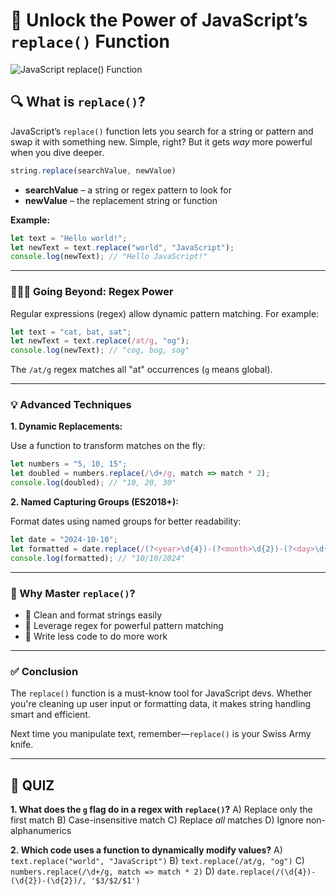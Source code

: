 # 🔧 Unlock the Power of JavaScript’s `replace()` Function

![JavaScript replace() Function](https://agunechembaekene.wordpress.com/wp-content/uploads/2024/10/6015105009924031167.jpg?w=1024)

## 🔍 What is `replace()`?

JavaScript’s `replace()` function lets you search for a string or pattern and swap it with something new. Simple, right? But it gets *way* more powerful when you dive deeper.

```js
string.replace(searchValue, newValue)
```

* **searchValue** – a string or regex pattern to look for
* **newValue** – the replacement string or function

**Example:**

```js
let text = "Hello world!";
let newText = text.replace("world", "JavaScript");
console.log(newText); // "Hello JavaScript!"
```

---

### 🧙🏽‍♂️ Going Beyond: Regex Power

Regular expressions (regex) allow dynamic pattern matching. For example:

```js
let text = "cat, bat, sat";
let newText = text.replace(/at/g, "og");
console.log(newText); // "cog, bog, sog"
```

The `/at/g` regex matches all "at" occurrences (`g` means global).

---

### 💡 Advanced Techniques

**1. Dynamic Replacements:**

Use a function to transform matches on the fly:

```js
let numbers = "5, 10, 15";
let doubled = numbers.replace(/\d+/g, match => match * 2);
console.log(doubled); // "10, 20, 30"
```

**2. Named Capturing Groups (ES2018+):**

Format dates using named groups for better readability:

```js
let date = "2024-10-10";
let formatted = date.replace(/(?<year>\d{4})-(?<month>\d{2})-(?<day>\d{2})/, '$<day>/$<month>/$<year>');
console.log(formatted); // "10/10/2024"
```

---

### 🚀 Why Master `replace()`?

* 🧹 Clean and format strings easily
* 🧠 Leverage regex for powerful pattern matching
* 🧾 Write less code to do more work

---

### ✅ Conclusion

The `replace()` function is a must-know tool for JavaScript devs. Whether you're cleaning up user input or formatting data, it makes string handling smart and efficient.

Next time you manipulate text, remember—`replace()` is your Swiss Army knife.

---

## 🧠 QUIZ

**1. What does the `g` flag do in a regex with `replace()`?**
A) Replace only the first match
B) Case-insensitive match
C) Replace *all* matches
D) Ignore non-alphanumerics

**2. Which code uses a function to dynamically modify values?**
A) `text.replace("world", "JavaScript")`
B) `text.replace(/at/g, "og")`
C) `numbers.replace(/\d+/g, match => match * 2)`
D) `date.replace(/(\d{4})-(\d{2})-(\d{2})/, '$3/$2/$1')`
